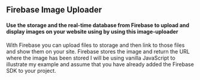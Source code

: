 ## Firebase Image Uploader
#### Use the storage and the real-time database from Firebase to upload and display images on your website using by using this image-uploader

With Firebase you can upload files to storage and then link to those files and show them on your site.
Firebase stores the image and return the URL where the image has been stored
I will be using vanilla JavaScript to illustrate my example and assume that you have already added the Firebase SDK to your project.
